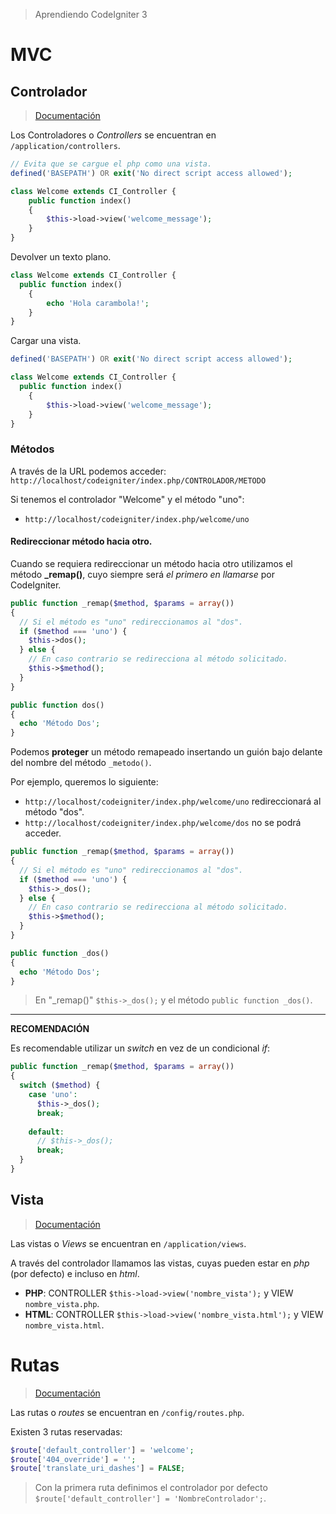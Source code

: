 > Aprendiendo CodeIgniter 3

# MVC

## Controlador

> [Documentación](https://www.codeigniter.com/user_guide/general/controllers.html)

Los Controladores o _Controllers_ se encuentran en `/application/controllers`.

```php
// Evita que se cargue el php como una vista.
defined('BASEPATH') OR exit('No direct script access allowed');

class Welcome extends CI_Controller {
	public function index()
	{
		$this->load->view('welcome_message');
	}
}
```

Devolver un texto plano.

```php
class Welcome extends CI_Controller {
  public function index()
	{
		echo 'Hola carambola!';
	}
}
```

Cargar una vista.

```php
defined('BASEPATH') OR exit('No direct script access allowed');

class Welcome extends CI_Controller {
  public function index()
	{
		$this->load->view('welcome_message');
	}
}
```

### Métodos

A través de la URL podemos acceder: `http://localhost/codeigniter/index.php/CONTROLADOR/METODO`

Si tenemos el controlador "Welcome" y el método "uno":

- `http://localhost/codeigniter/index.php/welcome/uno`

#### Redireccionar método hacia otro.

Cuando se requiera redireccionar un método hacia otro utilizamos el método **_remap()**, cuyo siempre será *el primero en llamarse* por CodeIgniter.

```php
public function _remap($method, $params = array())
{
  // Si el método es "uno" redireccionamos al "dos".
  if ($method === 'uno') {
    $this->dos();
  } else {
    // En caso contrario se redirecciona al método solicitado.
    $this->$method();
  }
}

public function dos()
{
  echo 'Método Dos';
}
```

Podemos **proteger** un método remapeado insertando un guión bajo delante del nombre del método `_metodo()`.

Por ejemplo, queremos lo siguiente:

- `http://localhost/codeigniter/index.php/welcome/uno` redireccionará al método "dos".
- `http://localhost/codeigniter/index.php/welcome/dos` no se podrá acceder.

```php
public function _remap($method, $params = array())
{
  // Si el método es "uno" redireccionamos al "dos".
  if ($method === 'uno') {
    $this->_dos();
  } else {
    // En caso contrario se redirecciona al método solicitado.
    $this->$method();
  }
}

public function _dos()
{
  echo 'Método Dos';
}
```

> En "_remap()" `$this->_dos();` y el método `public function _dos()`.

---

**RECOMENDACIÓN**

Es recomendable utilizar un _switch_ en vez de un condicional _if_:

```php
public function _remap($method, $params = array())
{
  switch ($method) {
    case 'uno':
      $this->_dos();
      break;
    
    default:
      // $this->_dos();
      break;
  }
}
```

## Vista

> [Documentación](https://www.codeigniter.com/user_guide/general/views.html)

Las vistas o _Views_ se encuentran en `/application/views`.

A través del controlador llamamos las vistas, cuyas pueden estar en _php_ (por defecto) e incluso en _html_.

- **PHP**: CONTROLLER `$this->load->view('nombre_vista');` y VIEW `nombre_vista.php`.
- **HTML**: CONTROLLER `$this->load->view('nombre_vista.html');` y VIEW `nombre_vista.html`.

# Rutas

> [Documentación](https://www.codeigniter.com/user_guide/general/routing.html)

Las rutas o _routes_ se encuentran en `/config/routes.php`.

Existen 3 rutas reservadas:

```php
$route['default_controller'] = 'welcome';
$route['404_override'] = '';
$route['translate_uri_dashes'] = FALSE;
```

> Con la primera ruta definimos el controlador por defecto `$route['default_controller'] = 'NombreControlador';`.